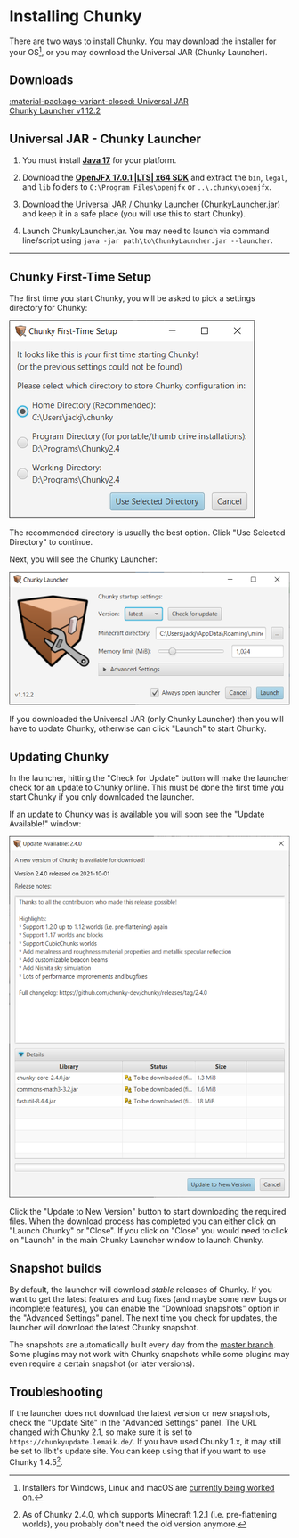 # Installing Chunky

There are two ways to install Chunky. You may download the installer for your OS[^1],
or you may download the Universal JAR (Chunky Launcher).

[^1]: Installers for Windows, Linux and macOS are [currently being worked on](https://github.com/leMaik/chunky-launcher-standalone).

## Downloads

<!-- soon
<a href="https://chunky.llbit.se/download.html" class="md-button">:material-microsoft-windows: Windows<br><btnsub>Installer (beta)</btnsub></a>
<a href="https://chunky.llbit.se/download.html" class="md-button">:material-linux: Linux<br><btnsub>Debian package (beta)</btnsub></a>
<a href="https://chunky.llbit.se/download.html" class="md-button">:material-apple: macOS<br><btnsub>DMG image (beta)</btnsub></a>
-->
<a href="https://chunkyupdate.lemaik.de/ChunkyLauncher.jar" class="md-button">:material-package-variant-closed: Universal JAR <br><btnsub>Chunky Launcher v1.12.2</btnsub></a>

## Universal JAR - Chunky Launcher
 1. You must install [**Java 17**](https://adoptium.net/) for your platform.
	
 2. Download the [**OpenJFX 17.0.1 |LTS| x64 SDK**](https://gluonhq.com/products/javafx/) and extract the `bin`, `legal`, and `lib` folders to `C:\Program Files\openjfx` or `..\.chunky\openjfx`.
 
 3. [Download the Universal JAR / Chunky Launcher (ChunkyLauncher.jar)](http://chunkyupdate.lemaik.de/ChunkyLauncher.jar) and keep it
    in a safe place (you will use this to start Chunky).
 
 4. Launch ChunkyLauncher.jar. You may need to launch via command line/script using `java -jar path\to\ChunkyLauncher.jar --launcher`.
 
---

## Chunky First-Time Setup

The first time you start Chunky, you will be asked to pick a settings directory for Chunky:

![First time setup](../img/getting_started/chunky_first-time_setup.png)

The recommended directory is usually the best option. Click "Use Selected Directory" to continue.

Next, you will see the Chunky Launcher:

![Launcher](../img/getting_started/chunky_launcher.png)

If you downloaded the Universal JAR (only Chunky Launcher) then you will have to update Chunky, otherwise can click "Launch" to start Chunky.

## Updating Chunky
In the launcher, hitting the "Check for Update" button will make the launcher check for an update to Chunky online.
This must be done the first time you start Chunky if you only downloaded the launcher.

If an update to Chunky was is available you will soon see the "Update Available!" window:

![Update available](../img/getting_started/chunky_update_available_2.4.0.png)

Click the "Update to New Version" button to start downloading the required files.
When the download process has completed you can either click on "Launch Chunky" or "Close". If you click on "Close" you would need to click on "Launch" in the main Chunky Launcher window to launch Chunky.

## Snapshot builds
By default, the launcher will download _stable_ releases of Chunky. If you want to get the latest features and bug fixes (and maybe some new bugs or incomplete features), you can enable the "Download snapshots" option in the "Advanced Settings" panel. The next time you check for updates, the launcher will download the latest Chunky snapshot.

The snapshots are automatically built every day from the [master branch](https://github.com/chunky-dev/chunky/commits/master). Some plugins may not work with Chunky snapshots while some plugins may even require a certain snapshot (or later versions).

## Troubleshooting
If the launcher does not download the latest version or new snapshots, check the "Update Site" in the "Advanced Settings" panel. The URL changed with Chunky 2.1, so make sure it is set to `https://chunkyupdate.lemaik.de/`. If you have used Chunky 1.x, it may still be set to llbit's update site. You can keep using that if you want to use Chunky 1.4.5[^2].

[^2]: As of Chunky 2.4.0, which supports Minecraft 1.2.1 (i.e. pre-flattening worlds), you probably don't need the old version anymore.
